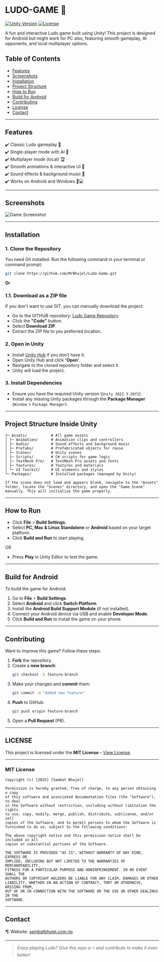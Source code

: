 # **LUDO-GAME** 🎲  
[![Unity Version](https://img.shields.io/badge/Unity-2022.3.26f1-blue.svg)](https://unity.com/)
[![License](https://img.shields.io/badge/License-MIT-green.svg)](#license)

A fun and interactive Ludo game built using Unity! This project is designed for Android but might work for PC also, featuring smooth gameplay, AI opponents, and local multiplayer options. 

## **Table of Contents**  
- [Features](#features)  
- [Screenshots](#screenshots)  
- [Installation](#installation)
- [Project Structure](#project-structure-inside-unity)
- [How to Run](#how-to-run)  
- [Build for Android](#build-for-android)  
- [Contributing](#contributing)  
- [License](#license)  
- [Contact](#contact)  

---

## **Features**
✔️ Classic Ludo gameplay 🎲  
✔️ Single-player mode with AI 🤖  
✔️ Multiplayer mode (local) 🏆  
✔️ Smooth animations & interactive UI 🎨  
✔️ Sound effects & background music 🎵  
✔️ Works on Android and Windows 📱💻  

---

## **Screenshots**
 
![Game Screenshot](https://github.com/user-attachments/assets/ae166b08-4dbc-4dae-b969-ffa973b07194)

---

## **Installation**

### **1. Clone the Repository**  
You need Git installed. Run the following command in your terminal or command prompt:  

```sh
git clone https://github.com/MrBhujel/Ludo-Game.git
```

**Or**

### **1.1. Download as a ZIP file**
If you don't want to use GIT, you can manually download the project:
- Go to the GITHUB repository: [Ludo Game Repository](https://github.com/MrBhujel/Ludo-Game)
- Click the **"Code"** button.
- Select **Download ZIP**.
- Extract the ZIP file to you preferred location.

### **2. Open in Unity**  
- Install [Unity Hub](https://unity.com/download) if you don’t have it.  
- Open Unity Hub and click **'Open'**.  
- Navigate to the cloned repository folder and select it.  
- Unity will load the project.  

### **3. Install Dependencies**  
- Ensure you have the required Unity version (`Unity 2022.3.26f1`).  
- Install any missing Unity packages through the **Package Manager** (`Window` > `Package Manager`).  

---

## **Project Structure Inside Unity**
```
├─ Assets/           # All game assets
│ ├─ Animation/      # Animation clips and controllers
│ ├─ Audio/          # Sound effects and background music
│ ├─ Prefabs/        # Prefabricated objects for reuse
│ ├─ Scenes/         # Unity scenes
│ ├─ Scripts/        # C# scripts for game logic
│ ├─ TextMesh Pro/   # TextMesh Pro assets and fonts
│ ├─ Textures/       # Textures and materials
│ └─ UI Toolkit/     # UI elements and styles
└─ Packages/         # Installed packages (managed by Unity)
```

`If the scene does not load and appears blank, navigate to the "Assets" folder, locate the "Scenes" directory, and open the "Game Scene" manually. This will initialize the game properly.`

---

## **How to Run**
- Click **File** > **Build Settings**.  
- Select **PC, Mac & Linux Standalone** or **Android** based on your target platform.  
- Click **Build and Run** to start playing.  

OR  

- Press **Play** in Unity Editor to test the game.  

---

## **Build for Android**
To build the game for Android:  
1. Go to **File** > **Build Settings**.  
2. Select **Android** and click **Switch Platform**.  
3. Install the **Android Build Support Module** (if not installed).  
4. Connect your Android device via USB and enable **Developer Mode**.  
5. Click **Build and Run** to install the game on your phone.  

---

## **Contributing**
Want to improve this game? Follow these steps:  
1. **Fork** the repository.  
2. Create a **new branch**:  
   ```sh
   git checkout -b feature-branch
   ```  
3. Make your changes and **commit** them:  
   ```sh
   git commit -m "Added new feature"
   ```  
4. **Push** to GitHub:  
   ```sh
   git push origin feature-branch
   ```  
5. Open a **Pull Request** (PR).  

---

## **LICENSE**
This project is licensed under the **MIT License** – [View License](#mit-license).  

---

### MIT License

```
Copyright (c) [2025] [Sambat Bhujel]

Permission is hereby granted, free of charge, to any person obtaining a copy
of this software and associated documentation files (the "Software"), to deal
in the Software without restriction, including without limitation the rights
to use, copy, modify, merge, publish, distribute, sublicense, and/or sell
copies of the Software, and to permit persons to whom the Software is
furnished to do so, subject to the following conditions:

The above copyright notice and this permission notice shall be included in all
copies or substantial portions of the Software.

THE SOFTWARE IS PROVIDED "AS IS", WITHOUT WARRANTY OF ANY KIND, EXPRESS OR
IMPLIED, INCLUDING BUT NOT LIMITED TO THE WARRANTIES OF MERCHANTABILITY,
FITNESS FOR A PARTICULAR PURPOSE AND NONINFRINGEMENT. IN NO EVENT SHALL THE
AUTHORS OR COPYRIGHT HOLDERS BE LIABLE FOR ANY CLAIM, DAMAGES OR OTHER
LIABILITY, WHETHER IN AN ACTION OF CONTRACT, TORT OR OTHERWISE, ARISING FROM,
OUT OF OR IN CONNECTION WITH THE SOFTWARE OR THE USE OR OTHER DEALINGS IN THE
SOFTWARE.
```
---

## **Contact**
🌎 Website: [sambatbhujel.com.np](https://www.sambatbhujel.com.np)  

---

> *Enjoy playing Ludo? Give this repo a ⭐ and contribute to make it even better!*
